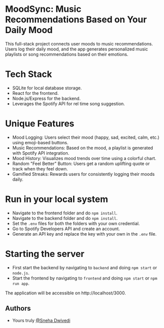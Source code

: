 # MoodSync: Music Recommendations Based on Your Daily Mood

This full-stack project connects user moods to music recommendations. Users log their daily mood, and the app generates personalized music playlists or song recommendations based on their emotions.

# Tech Stack
  - SQLite for local database storage.
  - React for the frontend.
  - Node.js/Express for the backend.
  - Leverages the Spotify API for rel time song suggestion.


# Unique Features
  - Mood Logging: Users select their mood (happy, sad, excited, calm, etc.) using emoji-based buttons.
  - Music Recommendations: Based on the mood, a playlist is generated with Spotify API integration.
  - Mood History: Visualizes mood trends over time using a colorful chart.
  - Random "Feel Better" Button: Users get a random uplifting quote or track when they feel down.
  - Gamified Streaks: Rewards users for consistently logging their moods daily.

# Run in your local system 
  - Navigate to the frontend folder and do `npm install`.
  - Navigate to the backend folder and do `npm install`.
  - Set the `.env` files for both the folders with your own credential.
  - Go to Spotify Developers API and create an account.
  - Generate an API key and replace the key with your own in the `.env` file.

# Starting the server
  - First start the backend by navigating to `backend` and doing `npm start` or `node.js`.
  - Start the frontend by navigating to `frontend` and doing `npm start` or `npm run app`.

The application will be accessible on http://localhost/3000.

## Authors
  - Yours truly [@Sneha Dwivedi](https://github.com/dwivedisneha)
